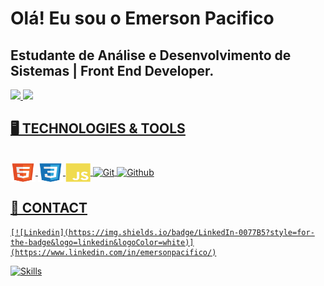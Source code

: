 # Olá! Eu sou o Emerson Pacifico 

## Estudante de Análise e Desenvolvimento de Sistemas | Front End Developer.
<div>
  <a href="https://github.com/anakessia">
  <img height="160em" src="https://github-readme-stats.vercel.app/api?username=anakessia&theme=dark&show_icons=true"/>
  <img height="160em" src="https://github-readme-stats.vercel.app/api/top-langs/?username=anakessia&layout=compact&langs_count=7&theme=dark"/>
</div>

 ## 🖥️ TECHNOLOGIES & TOOLS
<div style="display: inline_block"><br>
  <img align="center" alt="Emerson-HTML" height="30" width="40" src="https://raw.githubusercontent.com/devicons/devicon/master/icons/html5/html5-original.svg">
  <img align="center" alt="Emerson-CSS" height="30" width="40" src="https://raw.githubusercontent.com/devicons/devicon/master/icons/css3/css3-original.svg">
  <img align="center" alt="Javascript" height="30" width="40" src="https://raw.githubusercontent.com/devicons/devicon/master/icons/javascript/javascript-plain.svg">
  <img align="center" alt="Git" height="30" width="40" src="https://cdn.jsdelivr.net/gh/devicons/devicon/icons/git/git-original.svg">
   <img align="center" alt="Github" height="30" width="40" src="https://cdn4.iconfinder.com/data/icons/iconsimple-logotypes/512/github-512.png">

</div>
  
 ## 👋 CONTACT
  
 
      
    [![Linkedin](https://img.shields.io/badge/LinkedIn-0077B5?style=for-the-badge&logo=linkedin&logoColor=white)](https://www.linkedin.com/in/emersonpacifico/)
  

[![Skills](https://devicons.dev.br/icons?icon=Javascript,Html,Css,Figma,Adobexd,Photoshop,Git,Github&theme=dark)](https://devicons.dev.br/)
